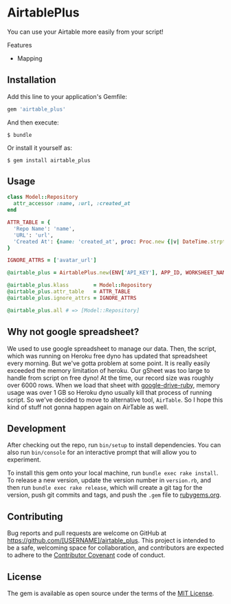 # AirtablePlus

You can use your Airtable more easily from your script!

Features

- Mapping

## Installation

Add this line to your application's Gemfile:

```ruby
gem 'airtable_plus'
```

And then execute:

    $ bundle

Or install it yourself as:

    $ gem install airtable_plus

## Usage

```ruby
class Model::Repository
  attr_accessor :name, :url, :created_at
end

ATTR_TABLE = {
  'Repo Name': 'name',
  'URL': 'url',
  'Created At': {name: 'created_at', proc: Proc.new {|v| DateTime.strptime(v, "%m/%d/%Y %H:%M:%S")}},
}

IGNORE_ATTRS = ['avatar_url']

@airtable_plus = AirtablePlus.new(ENV['API_KEY'], APP_ID, WORKSHEET_NAME)

@airtable_plus.klass        = Model::Repository
@airtable_plus.attr_table   = ATTR_TABLE
@airtable_plus.ignore_attrs = IGNORE_ATTRS

@airtable_plus.all # => [Model::Repository]
```

## Why not google spreadsheet?

We used to use google spreadsheet to manage our data. Then, the script, which was running on Heroku free dyno has updated that spreadsheet every morning. But we've gotta problem at some point. It is really easily exceeded the memory limitation of heroku. Our gSheet was too large to handle from script on free dyno! At the time, our record size was roughly over 6000 rows. When we load that sheet with [google-drive-ruby](https://github.com/gimite/google-drive-ruby), memory usage was over 1 GB so Heroku dyno usually kill that process of running script.
So we've decided to move to alternative tool, `AirTable`. So I hope this kind of stuff not gonna happen again on AirTable as well.

## Development

After checking out the repo, run `bin/setup` to install dependencies. You can also run `bin/console` for an interactive prompt that will allow you to experiment.

To install this gem onto your local machine, run `bundle exec rake install`. To release a new version, update the version number in `version.rb`, and then run `bundle exec rake release`, which will create a git tag for the version, push git commits and tags, and push the `.gem` file to [rubygems.org](https://rubygems.org).

## Contributing

Bug reports and pull requests are welcome on GitHub at https://github.com/[USERNAME]/airtable_plus. This project is intended to be a safe, welcoming space for collaboration, and contributors are expected to adhere to the [Contributor Covenant](http://contributor-covenant.org) code of conduct.


## License

The gem is available as open source under the terms of the [MIT License](http://opensource.org/licenses/MIT).

